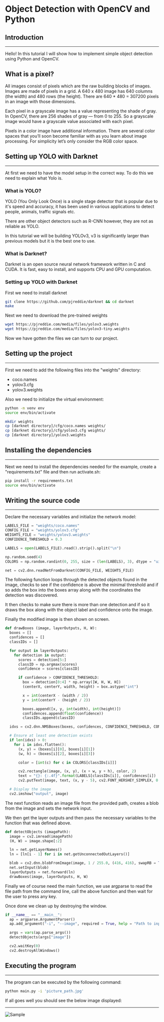 # Object Detection with OpenCV and Python

## Introduction
---
Hello! In this tutorial I will show how to implement simple object detection using Python and OpenCV.

## What is a pixel?

All images consist of pixels which are the raw building blocks of images. Images are made of pixels in a grid. A 640 x 480 image has 640 columns (the width) and 480 rows (the height). There are 640 * 480 = 307200 pixels in an image with those dimensions.

Each pixel in a grayscale image has a value representing the shade of gray. In OpenCV, there are 256 shades of gray — from 0 to 255. So a grayscale image would have a grayscale value associated with each pixel.

Pixels in a color image have additional information. There are several color spaces that you’ll soon become familiar with as you learn about image processing. For simplicity let’s only consider the RGB color space.

## Setting up YOLO with Darknet
---
At first we need to have the model setup in the correct way. To do this we need to explain what Yolo is.

### What is YOLO?

YOLO (You Only Look Once) is a single stage detector that is popular due to it's speed and accuracy, it has been used in various applications to detect people, animals, traffic signals etc.

There are other object detectors such as R-CNN however, they are not as reliable as YOLO.

In this tutorial we will be building YOLOv3, v3 is significantly larger than previous models but it is the best one to use.

### What is Darknet?

Darknet is an open source neural network framework written in C and CUDA. It is fast, easy to install, and supports CPU and GPU computation.

### Setting up YOLO with Darknet

First we need to install darknet

```bash
git clone https://github.com/pjreddie/darknet && cd darknet
make
```

Next we need to download the pre-trained weights

```bash
wget https://pjreddie.com/media/files/yolov3.weights
wget https://pjreddie.com/media/files/yolov3-tiny.weights
```

Now we have gotten the files we can turn to our project.

## Setting up the project
---
First we need to add the following files into the "weights" directory:

- coco.names
- yolov3.cfg
- yolov3.weights

Also we need to initialize the virtual environment:

```bash
python -m venv env
source env/bin/activate

mkdir weights
cp [darknet directory]/cfg/coco.names weights/
cp [darknet directory]/cfg/yolov3.cfg weights/
cp [darknet directory]/yolov3.weights
```

## Installing the dependencies
---
Next we need to install the dependencies needed for the example, create a "requirements.txt" file and then run activate.sh:

```bash
pip install -r requirements.txt
source env/bin/activate
```

## Writing the source code
---
Declare the necessary variables and initialize the network model:

```python
LABELS_FILE = "weights/coco.names"
CONFIG_FILE = "weights/yolov3.cfg"
WEIGHTS_FILE = "weights/yolov3.weights"
CONFIDENCE_THRESHOLD = 0.3

LABELS = open(LABELS_FILE).read().strip().split("\n")

np.random.seed(4)
COLORS = np.random.randint(0, 255, size = (len(LABELS), 3), dtype = "uint8")

net = cv2.dnn.readNetFromDarknet(CONFIG_FILE, WEIGHTS_FILE)
```

The following function loops through the detected objects found in the image, checks to see if the confidence is above the minimal threshold and if so adds the box into the boxes array along with the coordinates the detection was discovered.

It then checks to make sure there is more than one detection and if so it draws the box along with the object label and confidence onto the image.

Finally the modified image is then shown on screen.

```python
def drawBoxes (image, layerOutputs, H, W):
  boxes = []
  confidences = []
  classIDs = []

  for output in layerOutputs:
    for detection in output:
      scores = detection[5:]
      classID = np.argmax(scores)
      confidence = scores[classID]

      if confidence > CONFIDENCE_THRESHOLD:
        box = detection[0:4] * np.array([W, H, W, H])
        (centerX, centerY, width, height) = box.astype("int")

        x = int(centerX - (width / 2))
        y = int(centerY - (height / 2))

        boxes.append([x, y, int(width), int(height)])
        confidences.append(float(confidence))
        classIDs.append(classID)

  idxs = cv2.dnn.NMSBoxes(boxes, confidences, CONFIDENCE_THRESHOLD, CONFIDENCE_THRESHOLD)

  # Ensure at least one detection exists
  if len(idxs) > 0:
    for i in idxs.flatten():
      (x, y) = (boxes[i][0], boxes[i][1])
      (w, h) = (boxes[i][2], boxes[i][3])

      color = [int(c) for c in COLORS[classIDs[i]]]

      cv2.rectangle(image, (x, y), (x + w, y + h), color, 2)
      text = "{}: {:.4f}".format(LABELS[classIDs[i]], confidences[i])
      cv2.putText(image, text, (x, y - 5), cv2.FONT_HERSHEY_SIMPLEX, 0.5, color, 2)

  # Display the image
  cv2.imshow("output", image)
```

The next function reads an image file from the provided path, creates a blob from the image and sets the network input.

We then get the layer outputs and then pass the necessary variables to the function that was defined above.


```python
def detectObjects (imagePath):
  image = cv2.imread(imagePath)
  (H, W) = image.shape[:2]

  ln = net.getLayerNames()
  ln = [ln[i - 1] for i in net.getUnconnectedOutLayers()]

  blob = cv2.dnn.blobFromImage(image, 1 / 255.0, (416, 416), swapRB = True, crop = False)
  net.setInput(blob)
  layerOutputs = net.forward(ln)
  drawBoxes(image, layerOutputs, H, W)
```

Finally we of course need the main function, we use argparse to read the file path from the command line, call the above function and then wait for the user to press any key.

Once done we clean up by destroying the window.

```python
if __name__ == "__main__":
  ap = argparse.ArgumentParser()
  ap.add_argument("-i", "--image", required = True, help = "Path to input file")

  args = vars(ap.parse_args())
  detectObjects(args["image"])

  cv2.waitKey(0)
  cv2.destroyAllWindows()
```

## Executing the program
---
The program can be executed by the following command:

```bash
python main.py -i 'picture_path.jpg'
```

If all goes well you should see the below image displayed:

---

![Sample](cowdet.png)
